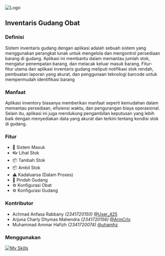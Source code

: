 
![Logo](https://www.helium10.com/app/uploads/2020/09/InventoryManagement_Hero@3x.png)


## Inventaris Gudang Obat

### Definisi
Sistem inventaris gudang dengan aplikasi adalah sebuah sistem yang menggunakan perangkat lunak untuk mengelola dan mengontrol persediaan barang di gudang. Aplikasi ini membantu dalam memantau jumlah stok, mengatur penempatan barang, dan melacak keluar masuk barang. Fitur-fitur utama dari aplikasi inventaris gudang meliputi notifikasi stok rendah, pembuatan laporan yang akurat, dan penggunaan teknologi barcode untuk mempermudah identifikasi barang

### Manfaat
Aplikasi inventory biasanya memberikan manfaat seperti kemudahan dalam memantau persediaan, efisiensi waktu, dan pengurangan biaya operasional. Selain itu, aplikasi ini juga mendukung pengambilan keputusan yang lebih baik dengan menyediakan data yang akurat dan terkini tentang kondisi stok di gudang.
### Fitur

- 🔐 Sistem Masuk
- 👓 Lihat Stok
- 📦 Tambah Stok
- 📦 Ambil Stok
- ⚠️ Kadaluarsa (Dalam Proses)
- 🚚 Pindah Gudang
- ⚙️ Konfigurasi Obat
- ⚙️ Konfigurasi Gudang


### Kontributor

- Achmad Anfasa Rabbany *(2341720150)* [@User_425](https://github.com/User-425)
- Arjuna Charly Dhymas Mahendra *(2341720156)*
    [@ArjnCrly](https://github.com/ArjnCrly)
- Muhammad Ammar Hafizh *(2341720074)* [@uhamhz](https://github.com/uhamhz)


### Menggunakan
 [![My Skills](https://skillicons.dev/icons?i=java,vscode,git)]()
